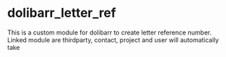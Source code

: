 # dolibarr_letter_ref
This is a custom module for dolibarr to create letter reference number. Linked module are thirdparty, contact, project and user will automatically take
